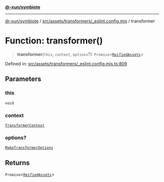 [**@-xun/symbiote**](../../../../../README.md)

***

[@-xun/symbiote](../../../../../README.md) / [src/assets/transformers/\_eslint.config.mjs](../README.md) / transformer

# Function: transformer()

> **transformer**(`this`, `context`, `options`?): `Promise`\<[`ReifiedAssets`](../../../type-aliases/ReifiedAssets.md)\>

Defined in: [src/assets/transformers/\_eslint.config.mjs.ts:809](https://github.com/Xunnamius/symbiote/blob/a1a1659a6aee8463244f5d57f0317787662deaf7/src/assets/transformers/_eslint.config.mjs.ts#L809)

## Parameters

### this

`void`

### context

[`TransformerContext`](../../../type-aliases/TransformerContext.md)

### options?

[`MakeTransformerOptions`](../../../type-aliases/MakeTransformerOptions.md)

## Returns

`Promise`\<[`ReifiedAssets`](../../../type-aliases/ReifiedAssets.md)\>

